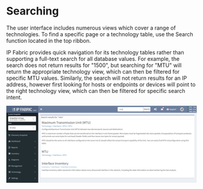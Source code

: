 # Searching

The user interface includes numerous views which cover a range of technologies.
To find a specific page or a technology table, use the Search function located
in the top ribbon.

IP Fabric provides quick navigation for its technology tables rather
than supporting a full-text search for all database values. For
example, the search does not return results for "1500", but searching
for "MTU" will return the appropriate technology view, which can then be
filtered for specific MTU values. Similarly, the search will not
return results for an IP address, however first looking for hosts or
endpoints or devices will point to the right technology view, which can
then be filtered for specific search intent.

![search](search.png)
